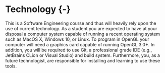 # Technology {-}

This is a Software Engineering course and thus will heavily rely upon the use of current technology. As a student you are expected to have at your disposal a computer system capable of running a recent operating system such as MacOS X, Windows 10, or Linux. To program in OpenGL your computer will need a graphics card capable of running OpenGL 3.0+. In addition, you will be required to use Git, a professional grade IDE (e.g., JetBrains CLion or Visual Studio) and build system. Furthermore, you, as a future technologist, are responsible for installing and learning to use these tools.
